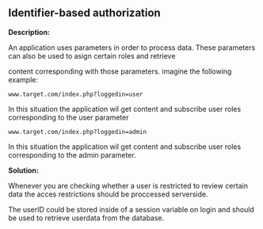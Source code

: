 
Identifier-based authorization
-------

**Description:**

An application uses parameters in order to process data. 
These parameters can also be used to asign certain roles and retrieve 

content corresponding with those parameters. imagine the following example:

    www.target.com/index.php?loggedin=user

In this situation the application wil get content and subscribe user roles corresponding to the user parameter

    www.target.com/index.php?loggedin=admin

In this situation the application wil get content and subscribe user roles corresponding to the admin parameter.


**Solution:**

Whenever you are checking whether a user is restricted to review certain data the acces 
restrictions should be proccessed serverside.

The userID could be stored inside of a session variable on login and should be used to 
retrieve userdata from the database.

	